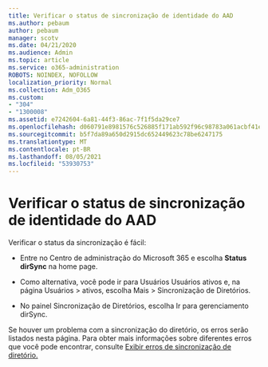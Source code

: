 ```yaml
---
title: Verificar o status de sincronização de identidade do AAD
ms.author: pebaum
author: pebaum
manager: scotv
ms.date: 04/21/2020
ms.audience: Admin
ms.topic: article
ms.service: o365-administration
ROBOTS: NOINDEX, NOFOLLOW
localization_priority: Normal
ms.collection: Adm_O365
ms.custom:
- "304"
- "1300008"
ms.assetid: e7242604-6a81-44f3-86ac-7f1f5da29ce7
ms.openlocfilehash: d060791e8981576c526885f171ab592f96c98783a061acbf41e659b1f896b8cf
ms.sourcegitcommit: b5f7da89a650d2915dc652449623c78be6247175
ms.translationtype: MT
ms.contentlocale: pt-BR
ms.lasthandoff: 08/05/2021
ms.locfileid: "53930753"
---
```

# <a name="check-aad-identity-sync-status"></a>Verificar o status de sincronização de identidade do AAD

Verificar o status da sincronização é fácil:
  
- Entre no Centro de administração do Microsoft 365 e escolha **Status dirSync** na home page.

- Como alternativa, você pode ir para Usuários Usuários ativos e, na página Usuários \> ativos, escolha Mais \> Sincronização de Diretórios.

- No painel Sincronização de Diretórios, escolha Ir para gerenciamento dirSync.

Se houver um problema com a sincronização do diretório, os erros serão listados nesta página. Para obter mais informações sobre diferentes erros que você pode encontrar, consulte [Exibir erros de sincronização de diretório.](https://docs.microsoft.com//office365/enterprise/identify-directory-synchronization-errors)
  